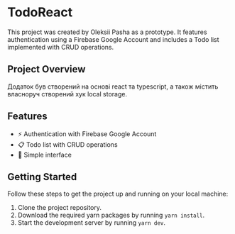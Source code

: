 # TodoReact
This project was created by Oleksii Pasha as a prototype. It features authentication using a Firebase Google Account and includes a Todo list implemented with CRUD operations.

## Project Overview
Додаток був створений на основі react та typescript, а також містить власноруч створений хук local storage. 

## Features
- ⚡ Authentication with Firebase Google Account
- 📋 Todo list with CRUD operations
- 📲 Simple interface

## Getting Started
Follow these steps to get the project up and running on your local machine:
1. Clone the project repository.
2. Download the required yarn packages by running `yarn install`.
3. Start the development server by running `yarn dev`.
